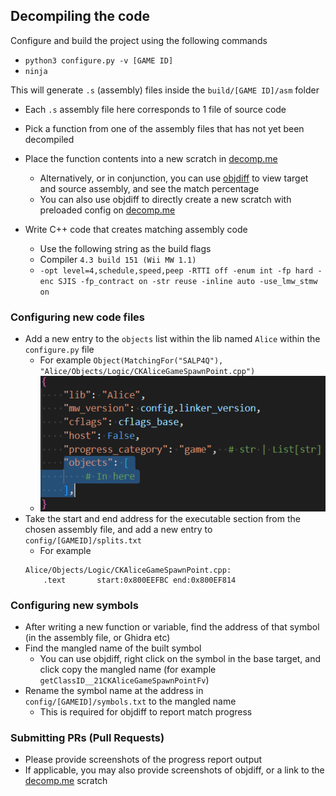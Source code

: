 ## Decompiling the code
Configure and build the project using the following commands
- `python3 configure.py -v [GAME ID]`
- `ninja`

This will generate `.s` (assembly) files inside the `build/[GAME ID]/asm` folder
- Each `.s` assembly file here corresponds to 1 file of source code

- Pick a function from one of the assembly files that has not yet been decompiled
- Place the function contents into a new scratch in [decomp.me](https://decomp.me)
    - Alternatively, or in conjunction, you can use [objdiff](https://github.com/encounter/objdiff/releases/latest) to view target and source assembly, and see the match percentage
    - You can also use objdiff to directly create a new scratch with preloaded config on [decomp.me](https://decomp.me)
- Write C++ code that creates matching assembly code
    - Use the following string as the build flags
    - Compiler `4.3 build 151 (Wii MW 1.1)`
    - `-opt level=4,schedule,speed,peep -RTTI off -enum int -fp hard -enc SJIS -fp_contract on -str reuse -inline auto -use_lmw_stmw on`

### Configuring new code files
- Add a new entry to the `objects` list within the lib named `Alice` within the `configure.py` file
    - For example `Object(MatchingFor("SALP4Q"), "Alice/Objects/Logic/CKAliceGameSpawnPoint.cpp")`
    - ![](assets/configure_objects.png)
- Take the start and end address for the executable section from the chosen assembly file, and add a new entry to `config/[GAMEID]/splits.txt`
    - For example
    ```
    Alice/Objects/Logic/CKAliceGameSpawnPoint.cpp:
        .text       start:0x800EEFBC end:0x800EF814
    ```

### Configuring new symbols
- After writing a new function or variable, find the address of that symbol (in the assembly file, or Ghidra etc)
- Find the mangled name of the built symbol
    - You can use objdiff, right click on the symbol in the base target, and click copy the mangled name (for example `getClassID__21CKAliceGameSpawnPointFv`)
- Rename the symbol name at the address in `config/[GAMEID]/symbols.txt` to the mangled name
    - This is required for objdiff to report match progress

### Submitting PRs (Pull Requests)
- Please provide screenshots of the progress report output
- If applicable, you may also provide screenshots of objdiff, or a link to the [decomp.me](https://decomp.me) scratch
